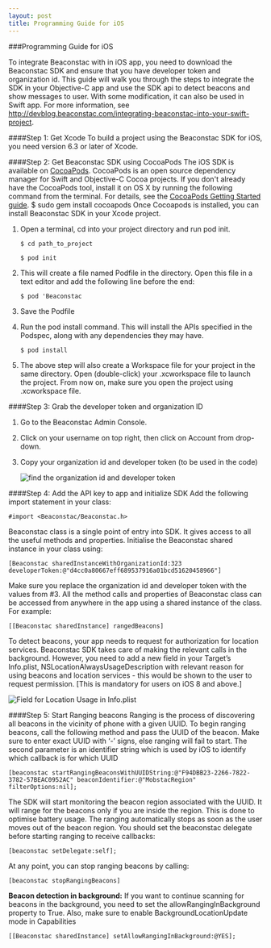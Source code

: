 ```yaml
---
layout: post
title: Programming Guide for iOS
---
```


###Programming Guide for iOS

To integrate Beaconstac with in iOS app, you need to download the Beaconstac SDK and ensure that you have developer token and organization id. This guide will walk you through the steps to integrate the SDK in your Objective-C app and use the SDK api to detect beacons and show messages to user. With some modification, it can also be used in Swift app. For more information, see http://devblog.beaconstac.com/integrating-beaconstac-into-your-swift-project.

####Step 1: Get Xcode
To build a project using the Beaconstac SDK for iOS, you need version 6.3 or later of Xcode.

####Step 2: Get Beaconstac SDK using CocoaPods
The iOS SDK is available on [CocoaPods](https://cocoapods.org/pods/Beaconstac). CocoaPods is an open source dependency manager for Swift and Objective-C Cocoa projects.
If you don't already have the CocoaPods tool, install it on OS X by running the following command from the terminal. For details, see the [CocoaPods Getting Started guide](https://guides.cocoapods.org/using/getting-started.html).
	$ sudo gem install cocoapods
Once Cocoapods is installed, you can install Beaconstac SDK in your Xcode project.

1. Open a terminal, cd into your project directory and run pod init.

	`$ cd path_to_project`
	
	`$ pod init`

2. This will create a  file named Podfile in the directory. Open this file in a text editor and add the following line before the end:

	`$ pod 'Beaconstac`

3. Save the Podfile
4. Run the pod install command. This will install the APIs specified in the Podspec, along with any dependencies they may have.

	`$ pod install`

5. The above step will also create a Workspace file for your project in the same directory. Open (double-click) your <project name>.xcworkspace file to launch the project. From now on, make sure you open the project using .xcworkspace file.

####Step 3: Grab the developer token and organization ID
1. Go to the Beaconstac Admin Console.
2. Click on your username on top right, then click on Account from drop-down.
3. Copy your organization id and developer token (to be used in the code)

    ![find the organization id and developer token](http://i.imgur.com/WGzSkkF.png)

####Step 4: Add the API key to app and initialize SDK
Add the following import statement in your class:

`#import <Beaconstac/Beaconstac.h>`

Beaconstac class is a single point of entry into SDK. It gives access to all the useful methods and properties. Initialise the Beaconstac shared instance in your class using:

`[Beaconstac sharedInstanceWithOrganizationId:323 developerToken:@"d4cc0a80667eff689537916a01bcd51620458966"]`

Make sure you replace the organization id and developer token with the values from #3. All the method calls and properties of Beaconstac class can be accessed from anywhere in the app using a shared instance of the class. For example:

`[[Beaconstac sharedInstance] rangedBeacons]`

To detect beacons, your app needs to request for authorization for location services. Beaconstac SDK takes care of making the relevant calls in the background. However, you need to add a new field in your Target’s Info.plist, NSLocationAlwaysUsageDescription with relevant reason for using beacons and location services - this would be shown to the user to request permission. [This is mandatory for users on iOS 8 and above.]

   ![Field for Location Usage in Info.plist](http://i.imgur.com/gTQkvGD.png)

####Step 5: Start Ranging beacons 
Ranging is the process of discovering all beacons in the vicinity of phone with a given UUID. To begin ranging beacons, call the following method and pass the UUID of the beacon. Make sure to enter exact UUID with ‘-’ signs, else ranging will fail to start. The second parameter is an identifier string which is used by iOS to identify which callback is for which UUID

`[beaconstac startRangingBeaconsWithUUIDString:@"F94DBB23-2266-7822-3782-57BEAC0952AC" beaconIdentifier:@"MobstacRegion" filterOptions:nil];`

The SDK will start monitoring the beacon region associated with the UUID. It will range for the beacons only if you are inside the region. This is done to optimise battery usage. The ranging automatically stops as soon as the user moves out of the beacon region.
You should set the beaconstac delegate before starting ranging to receive callbacks:

`[beaconstac setDelegate:self];`

At any point, you can stop ranging beacons by calling: 

`[beaconstac stopRangingBeacons]`

**Beacon detection in background:**
If you want to continue scanning for beacons in the background, you need to set the allowRangingInBackground property to True. Also, make sure to enable BackgroundLocationUpdate mode in Capabilities

`[[Beaconstac sharedInstance] setAllowRangingInBackground:@YES];`
